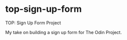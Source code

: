 # top-sign-up-form
TOP: Sign Up Form Project

My take on building a sign up form for The Odin Project. 
